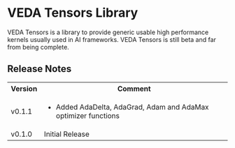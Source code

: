 # VEDA Tensors Library

VEDA Tensors is a library to provide generic usable high performance kernels
usually used in AI frameworks. VEDA Tensors is still beta and far from being
complete.

## Release Notes
<table>
<tr><th>Version</th><th>Comment</th></tr>

<tr><td>v0.1.1</td><td>
<ul>
	<li>Added AdaDelta, AdaGrad, Adam and AdaMax optimizer functions</li>
</ul>
</td></tr>

<tr><td>v0.1.0</td><td>
Initial Release
</td></tr>

</table>
